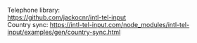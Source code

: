 Telephone library:  
https://github.com/jackocnr/intl-tel-input  
Country sync: https://intl-tel-input.com/node_modules/intl-tel-input/examples/gen/country-sync.html
